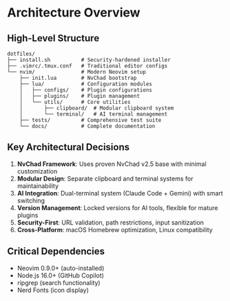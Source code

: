 # Architecture Overview

## High-Level Structure
```
dotfiles/
├── install.sh          # Security-hardened installer
├── .vimrc/.tmux.conf   # Traditional editor configs
└── nvim/               # Modern Neovim setup
    ├── init.lua        # NvChad bootstrap
    ├── lua/            # Configuration modules
    │   ├── configs/    # Plugin configurations
    │   ├── plugins/    # Plugin management
    │   └── utils/      # Core utilities
    │       ├── clipboard/  # Modular clipboard system
    │       └── terminal/   # AI terminal management
    ├── tests/          # Comprehensive test suite
    └── docs/           # Complete documentation
```

## Key Architectural Decisions
1. **NvChad Framework**: Uses proven NvChad v2.5 base with minimal customization
2. **Modular Design**: Separate clipboard and terminal systems for maintainability
3. **AI Integration**: Dual-terminal system (Claude Code + Gemini) with smart switching
4. **Version Management**: Locked versions for AI tools, flexible for mature plugins
5. **Security-First**: URL validation, path restrictions, input sanitization
6. **Cross-Platform**: macOS Homebrew optimization, Linux compatibility

## Critical Dependencies
- Neovim 0.9.0+ (auto-installed)
- Node.js 16.0+ (GitHub Copilot)
- ripgrep (search functionality)
- Nerd Fonts (icon display)
